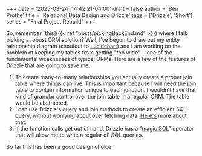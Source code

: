 +++
date = '2025-03-24T14:42:21-04:00'
draft = false
author = 'Ben Prothe'
title = 'Relational Data Design and Drizzle'
tags = ['Drizzle', 'Short']
series = "Final Project Rebuild"
+++

So, remember [this]({{< ref "posts/pickingBackEnd.md" >}}) where I talk picking a robust ORM solution? Well, I've begun to draw out my entity relationship diagram (shoutout to [Lucidchart](https://www.lucidchart.com/)) and I am working on the problem of keeping my tables from getting "too wide"-- one of the fundamental weaknesses of typical ORMs. Here are a few of the features of Drizzle that are going to save me:

1. To create many-to-many relationships you actually create a proper join table where things can live. This is important because I will need the join table to contain information unique to each junction. I wouldn't have that kind of granular control over the join table in a regular ORM. The table would be abstracted.
2. I can use Drizzle's query and join methods to create an efficient SQL query, without worrying about over fetching data. [Here's](https://orm.drizzle.team/docs/joins) more about that.
3. If the function calls get out of hand, Drizzle has a "[magic SQL](https://orm.drizzle.team/docs/sql)" operator that will allow me to write a regular ol' SQL queries.

So far this has been a good design choice.
